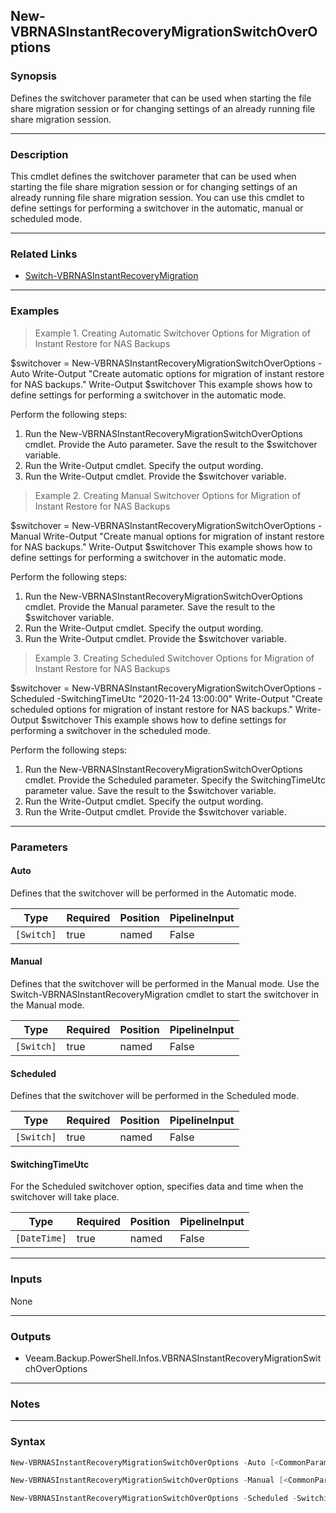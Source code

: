 New-VBRNASInstantRecoveryMigrationSwitchOverOptions
---------------------------------------------------

### Synopsis
Defines the switchover parameter that can be used when starting the file share migration session or for changing settings of an already running file share migration session.

---

### Description

This cmdlet defines the switchover parameter that can be used when starting the file share migration session or for changing settings of an already running file share migration session. You can use this cmdlet to define settings for performing a switchover in the automatic, manual or scheduled mode.

---

### Related Links
* [Switch-VBRNASInstantRecoveryMigration](Switch-VBRNASInstantRecoveryMigration)

---

### Examples
> Example 1. Creating Automatic Switchover Options for Migration of Instant Restore for NAS Backups

$switchover = New-VBRNASInstantRecoveryMigrationSwitchOverOptions -Auto
Write-Output "Create automatic options for migration of instant restore for NAS backups."
Write-Output $switchover
This example shows how to define settings for performing a switchover in the automatic mode.

Perform the following steps:
1. Run the New-VBRNASInstantRecoveryMigrationSwitchOverOptions cmdlet. Provide the Auto parameter. Save the result to the $switchover variable.
2. Run the Write-Output cmdlet. Specify the output wording.
3. Run the Write-Output cmdlet. Provide the $switchover variable.
> Example 2. Creating Manual Switchover Options for Migration of Instant Restore for NAS Backups

$switchover = New-VBRNASInstantRecoveryMigrationSwitchOverOptions -Manual
Write-Output "Create manual options for migration of instant restore for NAS backups."
Write-Output $switchover
This example shows how to define settings for performing a switchover in the automatic mode.

Perform the following steps:
1. Run the New-VBRNASInstantRecoveryMigrationSwitchOverOptions cmdlet. Provide the Manual parameter. Save the result to the $switchover variable.
2. Run the Write-Output cmdlet. Specify the output wording.
3. Run the Write-Output cmdlet. Provide the $switchover variable.
> Example 3. Creating Scheduled Switchover Options for Migration of Instant Restore for NAS Backups

$switchover = New-VBRNASInstantRecoveryMigrationSwitchOverOptions -Scheduled -SwitchingTimeUtc "2020-11-24 13:00:00"
Write-Output "Create scheduled options for migration of instant restore for NAS backups."
Write-Output $switchover
This example shows how to define settings for performing a switchover in the scheduled mode.

Perform the following steps:
1. Run the New-VBRNASInstantRecoveryMigrationSwitchOverOptions cmdlet. Provide the Scheduled parameter. Specify the SwitchingTimeUtc parameter value. Save the result to the $switchover variable.
2. Run the Write-Output cmdlet. Specify the output wording.
3. Run the Write-Output cmdlet. Provide the $switchover variable.

---

### Parameters
#### **Auto**
Defines that the switchover will be performed in the Automatic mode.

|Type      |Required|Position|PipelineInput|
|----------|--------|--------|-------------|
|`[Switch]`|true    |named   |False        |

#### **Manual**
Defines that the switchover will be performed in the Manual mode.
Use the Switch-VBRNASInstantRecoveryMigration cmdlet to start the switchover in the Manual mode.

|Type      |Required|Position|PipelineInput|
|----------|--------|--------|-------------|
|`[Switch]`|true    |named   |False        |

#### **Scheduled**
Defines that the switchover will be performed in the Scheduled mode.

|Type      |Required|Position|PipelineInput|
|----------|--------|--------|-------------|
|`[Switch]`|true    |named   |False        |

#### **SwitchingTimeUtc**
For the Scheduled switchover option, specifies data and time when the switchover will take place.

|Type        |Required|Position|PipelineInput|
|------------|--------|--------|-------------|
|`[DateTime]`|true    |named   |False        |

---

### Inputs
None

---

### Outputs
* Veeam.Backup.PowerShell.Infos.VBRNASInstantRecoveryMigrationSwitchOverOptions

---

### Notes

---

### Syntax
```PowerShell
New-VBRNASInstantRecoveryMigrationSwitchOverOptions -Auto [<CommonParameters>]
```
```PowerShell
New-VBRNASInstantRecoveryMigrationSwitchOverOptions -Manual [<CommonParameters>]
```
```PowerShell
New-VBRNASInstantRecoveryMigrationSwitchOverOptions -Scheduled -SwitchingTimeUtc <DateTime> [<CommonParameters>]
```
